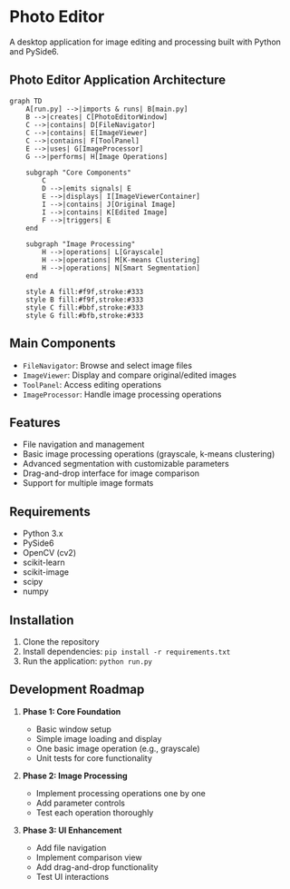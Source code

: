 # Photo Editor

A desktop application for image editing and processing built with Python and PySide6.

## Photo Editor Application Architecture
```mermaid
graph TD
    A[run.py] -->|imports & runs| B[main.py]
    B -->|creates| C[PhotoEditorWindow]
    C -->|contains| D[FileNavigator]
    C -->|contains| E[ImageViewer]
    C -->|contains| F[ToolPanel]
    E -->|uses| G[ImageProcessor]
    G -->|performs| H[Image Operations]
    
    subgraph "Core Components"
        C
        D -->|emits signals| E
        E -->|displays| I[ImageViewerContainer]
        I -->|contains| J[Original Image]
        I -->|contains| K[Edited Image]
        F -->|triggers| E
    end
    
    subgraph "Image Processing"
        H -->|operations| L[Grayscale]
        H -->|operations| M[K-means Clustering]
        H -->|operations| N[Smart Segmentation]
    end

    style A fill:#f9f,stroke:#333
    style B fill:#f9f,stroke:#333
    style C fill:#bbf,stroke:#333
    style G fill:#bfb,stroke:#333
```

## Main Components
- `FileNavigator`: Browse and select image files
- `ImageViewer`: Display and compare original/edited images
- `ToolPanel`: Access editing operations
- `ImageProcessor`: Handle image processing operations

## Features
- File navigation and management
- Basic image processing operations (grayscale, k-means clustering)
- Advanced segmentation with customizable parameters
- Drag-and-drop interface for image comparison
- Support for multiple image formats

## Requirements
- Python 3.x
- PySide6
- OpenCV (cv2)
- scikit-learn
- scikit-image
- scipy
- numpy

## Installation
1. Clone the repository
2. Install dependencies: `pip install -r requirements.txt`
3. Run the application: `python run.py`

## Development Roadmap

1. **Phase 1: Core Foundation**
   - Basic window setup
   - Simple image loading and display
   - One basic image operation (e.g., grayscale)
   - Unit tests for core functionality

2. **Phase 2: Image Processing**
   - Implement processing operations one by one
   - Add parameter controls
   - Test each operation thoroughly

3. **Phase 3: UI Enhancement**
   - Add file navigation
   - Implement comparison view
   - Add drag-and-drop functionality
   - Test UI interactions
